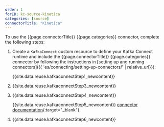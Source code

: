 ```yaml
---
order: 1
forID: kc-source-kinetica
categories: [source]
connectorTitle: "Kinetica"
---
```


To use the {{page.connectorTitle}} {{page.categories}} connector, complete the following steps:

1. Create a `KafkaConnect` custom resource to define your Kafka Connect runtime and include the {{page.connectorTitle}} {{page.categories}} connector by following the instructions in [setting up and running connectors]({{ 'es/connecting/setting-up-connectors/' | relative_url}}):

   {{site.data.reuse.kafkaconnectStep1_newcontent}}

2. {{site.data.reuse.kafkaconnectStep3_newcontent}}  

3. {{site.data.reuse.kafkaconnectStep4_newcontent}}
   
   {{site.data.reuse.kafkaconnectStep5_newcontent}} [connector documentation](https://github.com/kineticadb/kinetica-connector-kafka?tab=readme-ov-file#configuring-connectors){:target="_blank"}.   
    
    
4. {{site.data.reuse.kafkaconnectStep6_newcontent}}
